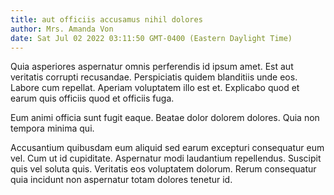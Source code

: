 ```yaml
---
title: aut officiis accusamus nihil dolores
author: Mrs. Amanda Von
date: Sat Jul 02 2022 03:11:50 GMT-0400 (Eastern Daylight Time)
---
```

Quia asperiores aspernatur omnis perferendis id ipsum amet. Est aut veritatis corrupti recusandae. Perspiciatis quidem blanditiis unde eos. Labore cum repellat. Aperiam voluptatem illo est et. Explicabo quod et earum quis officiis quod et officiis fuga.

 Eum animi officia sunt fugit eaque. Beatae dolor dolorem dolores. Quia non tempora minima qui.

 Accusantium quibusdam eum aliquid sed earum excepturi consequatur eum vel. Cum ut id cupiditate. Aspernatur modi laudantium repellendus. Suscipit quis vel soluta quis. Veritatis eos voluptatem dolorum. Rerum consequatur quia incidunt non aspernatur totam dolores tenetur id.